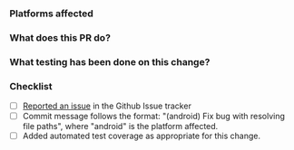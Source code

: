 <!--
Please make sure the checklist boxes are all checked before submitting the PR. The checklist
is intended as a quick reference, for complete details please see our Contributor Guidelines:

http://cordova.apache.org/contribute/contribute_guidelines.html

Thanks!
-->

### Platforms affected


### What does this PR do?


### What testing has been done on this change?


### Checklist
- [ ] [Reported an issue](https://github.com/nearit/Cordova-SDK/issues) in the Github Issue tracker
- [ ] Commit message follows the format: "(android) Fix bug with resolving file paths", where "android" is the platform affected.
- [ ] Added automated test coverage as appropriate for this change.